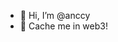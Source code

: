 - 👋 Hi, I’m @anccy
- 🌟 Cache me in web3!

<!---
anccy/anccy is a ✨ special ✨ repository because its `README.md` (this file) appears on your GitHub profile.
You can click the Preview link to take a look at your changes.
--->
